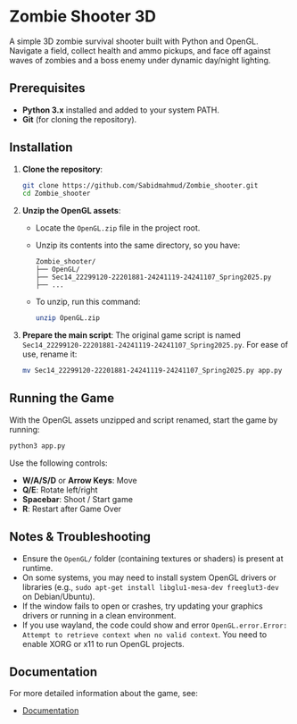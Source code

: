 # Zombie Shooter 3D

A simple 3D zombie survival shooter built with Python and OpenGL. Navigate a field, collect health and ammo pickups, and face off against waves of zombies and a boss enemy under dynamic day/night lighting.

## Prerequisites

* **Python 3.x** installed and added to your system PATH.
* **Git** (for cloning the repository).

## Installation

1. **Clone the repository**:

   ```sh
   git clone https://github.com/Sabidmahmud/Zombie_shooter.git
   cd Zombie_shooter
   ```

2. **Unzip the OpenGL assets**:

   * Locate the `OpenGL.zip` file in the project root.
   * Unzip its contents into the same directory, so you have:

     ```
     Zombie_shooter/
     ├── OpenGL/
     ├── Sec14_22299120-22201881-24241119-24241107_Spring2025.py 
     ├── ...
     ```
   * To unzip, run this command: 

     ```sh
     unzip OpenGL.zip     
     ```

3. **Prepare the main script**:
   The original game script is named `Sec14_22299120-22201881-24241119-24241107_Spring2025.py`. For ease of use, rename it:

   ```sh
   mv Sec14_22299120-22201881-24241119-24241107_Spring2025.py app.py
   ```

## Running the Game

With the OpenGL assets unzipped and script renamed, start the game by running:

```sh
python3 app.py
```

Use the following controls:

* **W/A/S/D** or **Arrow Keys**: Move
* **Q/E**: Rotate left/right
* **Spacebar**: Shoot / Start game
* **R**: Restart after Game Over

## Notes & Troubleshooting

* Ensure the `OpenGL/` folder (containing textures or shaders) is present at runtime.
* On some systems, you may need to install system OpenGL drivers or libraries (e.g., `sudo apt-get install libglu1-mesa-dev freeglut3-dev` on Debian/Ubuntu).
* If the window fails to open or crashes, try updating your graphics drivers or running in a clean environment.
* If you use wayland, the code could show and error `OpenGL.error.Error: Attempt to retrieve context when no valid context`. You need to enable XORG or x11 to run OpenGL projects.

## Documentation

For more detailed information about the game, see:

* [Documentation](./DOCUMENTATION.md)
